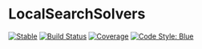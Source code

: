 # LocalSearchSolvers

[![Stable](https://img.shields.io/badge/docs-stable-blue.svg)](https://azzaare.github.io/LocalSearchSolvers.jl)
[![Build Status](https://github.com/azzaare/LocalSearchSolvers.jl/workflows/CI/badge.svg)](https://github.com/azzaare/LocalSearchSolvers.jl/actions)
[![Coverage](https://codecov.io/gh/azzaare/LocalSearchSolvers.jl/branch/master/graph/badge.svg)](https://codecov.io/gh/azzaare/LocalSearchSolvers.jl)
[![Code Style: Blue](https://img.shields.io/badge/code%20style-blue-4495d1.svg)](https://github.com/invenia/BlueStyle)
